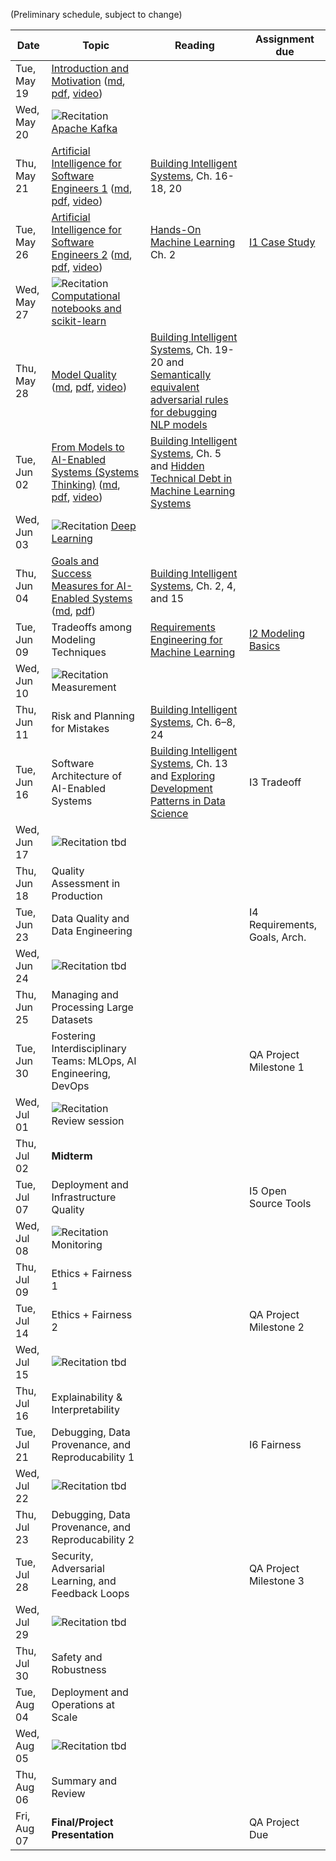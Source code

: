(Preliminary schedule, subject to change)

| Date  | Topic | Reading | Assignment due |
| -     | -     | -       | -              |
| Tue, May 19| [Introduction and Motivation](https://ckaestne.github.io/seai/S2020/slides/01_introduction/intro.html) ([md](https://github.com/ckaestne/seai/blob/S2020/lectures/01_introduction/intro.md), [pdf](https://ckaestne.github.io/seai/S2020/slides/01_introduction/intro.pdf), [video](https://youtu.be/Wst5A6ZB7Bg)) |  |  |
| Wed, May 20| ![Recitation](https://img.shields.io/badge/-rec-Yellow.svg) [Apache Kafka](https://github.com/ckaestne/seai/blob/S2020/recitations/recitation-1-kafka.pdf) |  |  |
| Thu, May 21| [Artificial Intelligence for Software Engineers 1](https://ckaestne.github.io/seai/S2020/slides/02_aibasics1/introml.html) ([md](https://github.com/ckaestne/seai/blob/S2020/lectures/02_aibasics1/introml.md), [pdf](https://ckaestne.github.io/seai/S2020/slides/02_aibasics1/introml.pdf), [video](https://youtu.be/Ccku34DU7k4)) | [Building Intelligent Systems](https://cmu.primo.exlibrisgroup.com/permalink/01CMU_INST/6lpsnm/alma991019649190004436), Ch. 16-18, 20 |  |
| Tue, May 26| [Artificial Intelligence for Software Engineers 2](https://ckaestne.github.io/seai/S2020/slides/03_aibasics2/aioverview.html) ([md](https://github.com/ckaestne/seai/blob/S2020/lectures/03_aibasics2/aioverview.md), [pdf](https://ckaestne.github.io/seai/S2020/slides/03_aibasics2/aioverview.pdf), [video](https://youtu.be/yO5Rm8HAQd0)) | [Hands-On Machine Learning](https://cmu.primo.exlibrisgroup.com/permalink/01CMU_INST/6lpsnm/alma991019665684604436) Ch. 2 | [I1 Case Study](https://github.com/ckaestne/seai/blob/S2020/assignments/I1_case_study.md) |
| Wed, May 27| ![Recitation](https://img.shields.io/badge/-rec-Yellow.svg) [Computational notebooks and scikit-learn](https://github.com/ckaestne/seai/blob/S2020/recitations/Recitation%202.ipynb) |  |  |
| Thu, May 28| [Model Quality](https://ckaestne.github.io/seai/S2020/slides/04_modelquality/modelquality.html) ([md](https://github.com/ckaestne/seai/blob/S2020/lectures/04_modelquality/modelquality.md), [pdf](https://ckaestne.github.io/seai/S2020/slides/04_modelquality/modelquality.pdf), [video](https://youtu.be/DDMNH0VMIIo)) | [Building Intelligent Systems](https://cmu.primo.exlibrisgroup.com/permalink/01CMU_INST/6lpsnm/alma991019649190004436), Ch. 19-20 and [Semantically equivalent adversarial rules for debugging NLP models](https://www.aclweb.org/anthology/P18-1079.pdf) |  |
| Tue, Jun 02| [From Models to AI-Enabled Systems (Systems Thinking)](https://ckaestne.github.io/seai/S2020/slides/05_system/systems.html) ([md](https://github.com/ckaestne/seai/blob/S2020/lectures/05_system/systems.md), [pdf](https://ckaestne.github.io/seai/S2020/slides/05_system/systems.pdf), [video](https://youtu.be/svKnXt1BnzM)) | [Building Intelligent Systems](https://cmu.primo.exlibrisgroup.com/permalink/01CMU_INST/6lpsnm/alma991019649190004436), Ch. 5 and [Hidden Technical Debt in Machine Learning Systems](http://papers.nips.cc/paper/5656-hidden-technical-debt-in-machine-learning-systems.pdf) |  |
| Wed, Jun 03| ![Recitation](https://img.shields.io/badge/-rec-Yellow.svg) [Deep Learning](https://github.com/ckaestne/seai/blob/S2020/recitations/Recitation_3_Deep_Learning.ipynb) |  |  |
| Thu, Jun 04| [Goals and Success Measures for AI-Enabled Systems](https://ckaestne.github.io/seai/S2020/slides/06_goals/goals.html) ([md](https://github.com/ckaestne/seai/blob/S2020/lectures/06_goals/goals.md), [pdf](https://ckaestne.github.io/seai/S2020/slides/06_goals/goals.pdf)) | [Building Intelligent Systems](https://cmu.primo.exlibrisgroup.com/permalink/01CMU_INST/6lpsnm/alma991019649190004436), Ch. 2, 4, and 15 |  |
| Tue, Jun 09| Tradeoffs among Modeling Techniques | [Requirements Engineering for Machine Learning](https://arxiv.org/pdf/1908.04674.pdf) | [I2 Modeling Basics](https://github.com/ckaestne/seai/blob/S2020/assignments/I2_modeling_basics.md) |
| Wed, Jun 10| ![Recitation](https://img.shields.io/badge/-rec-Yellow.svg) Measurement |  |  |
| Thu, Jun 11| Risk and Planning for Mistakes | [Building Intelligent Systems](https://cmu.primo.exlibrisgroup.com/permalink/01CMU_INST/6lpsnm/alma991019649190004436), Ch. 6–8, 24 |  |
| Tue, Jun 16| Software Architecture of AI-Enabled Systems | [Building Intelligent Systems](https://cmu.primo.exlibrisgroup.com/permalink/01CMU_INST/6lpsnm/alma991019649190004436), Ch. 13 and [Exploring Development Patterns in Data Science](https://www.theorylane.com/2017/10/20/some-development-patterns-in-data-science/) | I3 Tradeoff  |
| Wed, Jun 17| ![Recitation](https://img.shields.io/badge/-rec-Yellow.svg) tbd |  |  |
| Thu, Jun 18| Quality Assessment in Production |  |  |
| Tue, Jun 23| Data Quality and Data Engineering |  | I4 Requirements, Goals, Arch. |
| Wed, Jun 24| ![Recitation](https://img.shields.io/badge/-rec-Yellow.svg) tbd |  |  |
| Thu, Jun 25| Managing and Processing Large Datasets |  |  |
| Tue, Jun 30| Fostering Interdisciplinary Teams: MLOps, AI Engineering, DevOps |  | QA Project Milestone 1 |
| Wed, Jul 01| ![Recitation](https://img.shields.io/badge/-rec-Yellow.svg) Review session |  |  |
| Thu, Jul 02| **Midterm** |  |  |
| Tue, Jul 07| Deployment and Infrastructure Quality |  | I5 Open Source Tools |
| Wed, Jul 08| ![Recitation](https://img.shields.io/badge/-rec-Yellow.svg) Monitoring |  |  |
| Thu, Jul 09| Ethics + Fairness 1 |  |  |
| Tue, Jul 14| Ethics + Fairness 2 |  | QA Project Milestone 2 |
| Wed, Jul 15| ![Recitation](https://img.shields.io/badge/-rec-Yellow.svg) tbd |  |  |
| Thu, Jul 16| Explainability & Interpretability |  |  |
| Tue, Jul 21| Debugging, Data Provenance, and Reproducability 1 |  | I6 Fairness |
| Wed, Jul 22| ![Recitation](https://img.shields.io/badge/-rec-Yellow.svg) tbd |  |  |
| Thu, Jul 23| Debugging, Data Provenance, and Reproducability 2 |  |  |
| Tue, Jul 28| Security, Adversarial Learning, and Feedback Loops |  | QA Project Milestone 3 |
| Wed, Jul 29| ![Recitation](https://img.shields.io/badge/-rec-Yellow.svg) tbd |  |  |
| Thu, Jul 30| Safety and Robustness |  |  |
| Tue, Aug 04| Deployment and Operations at Scale |  |  |
| Wed, Aug 05| ![Recitation](https://img.shields.io/badge/-rec-Yellow.svg) tbd |  |  |
| Thu, Aug 06| Summary and Review |  |  |
| Fri, Aug 07| **Final/Project Presentation** |  | QA Project Due |
